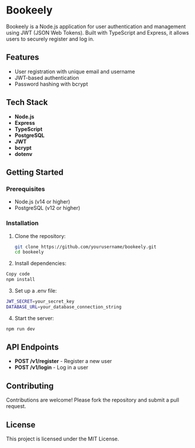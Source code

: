 # Bookeely

Bookeely is a Node.js application for user authentication and management using JWT (JSON Web Tokens). Built with TypeScript and Express, it allows users to securely register and log in.

## Features

- User registration with unique email and username
- JWT-based authentication
- Password hashing with bcrypt

## Tech Stack

- **Node.js**
- **Express**
- **TypeScript**
- **PostgreSQL**
- **JWT**
- **bcrypt**
- **dotenv**

## Getting Started

### Prerequisites

- Node.js (v14 or higher)
- PostgreSQL (v12 or higher)

### Installation

1. Clone the repository:
   ```bash
   git clone https://github.com/yourusername/bookeely.git
   cd bookeely
   ```
2. Install dependencies:

```bash
Copy code
npm install
```

3. Set up a .env file:

```bash
JWT_SECRET=your_secret_key
DATABASE_URL=your_database_connection_string
```

4. Start the server:

```bash
npm run dev
```

## API Endpoints

- **POST /v1/register** - Register a new user
- **POST /v1/login** - Log in a user

## Contributing

Contributions are welcome! Please fork the repository and submit a pull request.

## License

This project is licensed under the MIT License.
